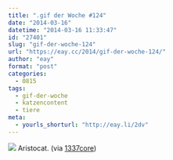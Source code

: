 ```yaml
---
title: ".gif der Woche #124"
date: "2014-03-16"
datetime: "2014-03-16 11:33:47"
id: "27401"
slug: "gif-der-woche-124"
url: "https://eay.cc/2014/gif-der-woche-124/"
author: "eay"
format: "post"
categories:
  - 0815
tags:
  - gif-der-woche
  - katzencontent
  - tiere
meta:
  - yourls_shorturl: "http://eay.li/2dv"
---
```


![](https://eay.cc/uploads/2014/katzemitstil.gif) Aristocat. (via [1337core](http://www.1337core.de/like-a-cat-gif/))
